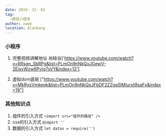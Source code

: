 ```yaml
---
date: 2019- 12- 01
tag: 
  -微信小程序
author: xweb
location: Alanbang
---
```


###  小程序

1. 完整视频讲解地址 尚硅谷['https://www.youtube.com/watch?v=RRsgn_SbRPg&list=PLmOn9nNkQxJGewV-2EisvWzw6PvIg7sVY&index=12'] 

2. 虚拟dom底层   ["https://www.youtube.com/watch?v=MkRyxVmkeqk&list=PLmOn9nNkQxJFbDF2ZZgaSlMiurxt9saFx&index=19"]

### 其他知识点

1. 组件的引入方式    `<import src="组件的路径" />`
2. css的引入方式    `@import ''`
3. 数据的引入方式    `let datas = require('') `

